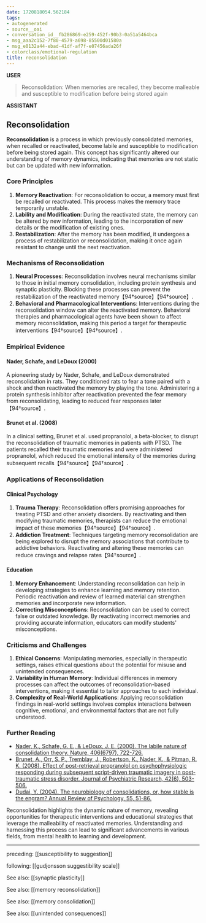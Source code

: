 ```yaml
---
date: 1720818054.562184
tags:
- autogenerated
- source__oai
- conversation_id__fb286869-e259-452f-90b3-0a51a5464bca
- msg_aaa2c152-7f80-4579-a698-85500d01580a
- msg_e0132a44-ebad-41df-af7f-e07456ada26f
- colorclass/emotional-regulation
title: reconsolidation
---
```


**USER**

> Reconsolidation: When memories are recalled, they become malleable and susceptible to modification before being stored again


**ASSISTANT**

## Reconsolidation

**Reconsolidation** is a process in which previously consolidated memories, when recalled or reactivated, become labile and susceptible to modification before being stored again. This concept has significantly altered our understanding of memory dynamics, indicating that memories are not static but can be updated with new information.

### Core Principles

1. **Memory Reactivation**: For reconsolidation to occur, a memory must first be recalled or reactivated. This process makes the memory trace temporarily unstable.
2. **Lability and Modification**: During the reactivated state, the memory can be altered by new information, leading to the incorporation of new details or the modification of existing ones.
3. **Restabilization**: After the memory has been modified, it undergoes a process of restabilization or reconsolidation, making it once again resistant to change until the next reactivation.

### Mechanisms of Reconsolidation

1. **Neural Processes**: Reconsolidation involves neural mechanisms similar to those in initial memory consolidation, including protein synthesis and synaptic plasticity. Blocking these processes can prevent the restabilization of the reactivated memory【94†source】【94†source】.
2. **Behavioral and Pharmacological Interventions**: Interventions during the reconsolidation window can alter the reactivated memory. Behavioral therapies and pharmacological agents have been shown to affect memory reconsolidation, making this period a target for therapeutic interventions【94†source】【94†source】.

### Empirical Evidence

#### Nader, Schafe, and LeDoux (2000)

A pioneering study by Nader, Schafe, and LeDoux demonstrated reconsolidation in rats. They conditioned rats to fear a tone paired with a shock and then reactivated the memory by playing the tone. Administering a protein synthesis inhibitor after reactivation prevented the fear memory from reconsolidating, leading to reduced fear responses later【94†source】.

#### Brunet et al. (2008)

In a clinical setting, Brunet et al. used propranolol, a beta-blocker, to disrupt the reconsolidation of traumatic memories in patients with PTSD. The patients recalled their traumatic memories and were administered propranolol, which reduced the emotional intensity of the memories during subsequent recalls【94†source】【94†source】.

### Applications of Reconsolidation

#### Clinical Psychology

1. **Trauma Therapy**: Reconsolidation offers promising approaches for treating PTSD and other anxiety disorders. By reactivating and then modifying traumatic memories, therapists can reduce the emotional impact of these memories【94†source】【94†source】.
2. **Addiction Treatment**: Techniques targeting memory reconsolidation are being explored to disrupt the memory associations that contribute to addictive behaviors. Reactivating and altering these memories can reduce cravings and relapse rates【94†source】.

#### Education

1. **Memory Enhancement**: Understanding reconsolidation can help in developing strategies to enhance learning and memory retention. Periodic reactivation and review of learned material can strengthen memories and incorporate new information.
2. **Correcting Misconceptions**: Reconsolidation can be used to correct false or outdated knowledge. By reactivating incorrect memories and providing accurate information, educators can modify students' misconceptions.

### Criticisms and Challenges

1. **Ethical Concerns**: Manipulating memories, especially in therapeutic settings, raises ethical questions about the potential for misuse and unintended consequences.
2. **Variability in Human Memory**: Individual differences in memory processes can affect the outcomes of reconsolidation-based interventions, making it essential to tailor approaches to each individual.
3. **Complexity of Real-World Applications**: Applying reconsolidation findings in real-world settings involves complex interactions between cognitive, emotional, and environmental factors that are not fully understood.

### Further Reading

- [Nader, K., Schafe, G. E., & LeDoux, J. E. (2000). The labile nature of consolidation theory. Nature, 406(6797), 722-726.](https://www.nature.com/articles/35021052)
- [Brunet, A., Orr, S. P., Tremblay, J., Robertson, K., Nader, K., & Pitman, R. K. (2008). Effect of post-retrieval propranolol on psychophysiologic responding during subsequent script-driven traumatic imagery in post-traumatic stress disorder. Journal of Psychiatric Research, 42(6), 503-506.](https://www.ncbi.nlm.nih.gov/pmc/articles/PMC2797818/)
- [Dudai, Y. (2004). The neurobiology of consolidations, or, how stable is the engram? Annual Review of Psychology, 55, 51-86.](https://www.annualreviews.org/doi/abs/10.1146/annurev.psych.55.090902.142050)

Reconsolidation highlights the dynamic nature of memory, revealing opportunities for therapeutic interventions and educational strategies that leverage the malleability of reactivated memories. Understanding and harnessing this process can lead to significant advancements in various fields, from mental health to learning and development.


---

preceding: [[susceptibility to suggestion]]  


following: [[gudjonsson suggestibility scale]]

See also: [[synaptic plasticity]]


See also: [[memory reconsolidation]]


See also: [[memory consolidation]]


See also: [[unintended consequences]]